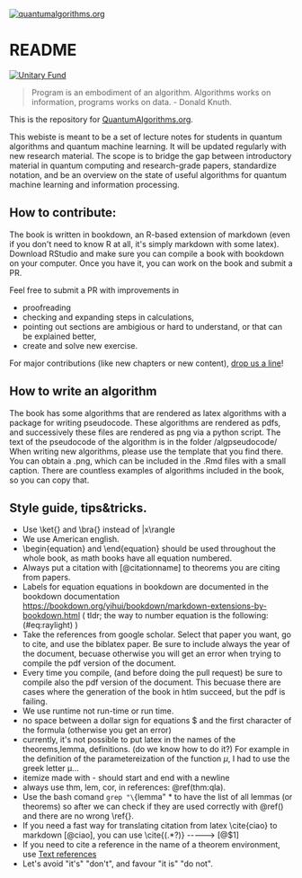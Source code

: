

[![quantumalgorithms.org](https://quantumalgorithms.org/images/mainlogo.png)](https://quantumalgorithms.org)

# README

[![Unitary Fund](https://img.shields.io/badge/Supported%20By-UNITARY%20FUND-brightgreen.svg?style=for-the-badge)](http://unitary.fund)

> Program is an embodiment of an algorithm. Algorithms works on information, programs works on data. - Donald Knuth.



This is the repository for [QuantumAlgorithms.org](https://quantumalgorithms.org). 

This webiste is meant to be a set of lecture notes for students in quantum algorithms and quantum machine learning. 
It will be updated regularly with new research material. The scope is to bridge the gap between introductory material in quantum computing and research-grade papers, standardize notation, and be an overview on the state of useful algorithms for quantum machine learning and information processing.



## How to contribute:

The book is written in bookdown, an R-based extension of markdown (even if you don't need to know R at all, it's simply markdown with some latex). 
Download RStudio and make sure you can compile a book with bookdown on your computer. Once you have it, you can work on the book and submit a PR. 


Feel free to submit a PR with improvements in 

- proofreading
- checking and expanding steps in calculations,
- pointing out sections are ambigious or hard to understand, or that can be explained better,
- create and solve new exercise.

For major contributions (like new chapters or new content), [drop us a line](mailto://scinawa@luongo.pro)!

## How to write an algorithm

The book has some algorithms that are rendered as latex algorithms with a package for writing pseudocode. 
These algorithms are rendered as pdfs, and successively these files are rendered as png via a python script. 
The text of the pseudocode of the algorithm is in the folder /algpseudocode/
When writing new algorithms, please use the template that you find there. 
You can obtain a .png, which can be included in the .Rmd files with a small caption. 
There are countless examples of algorithms included in the book, so you can copy that.



## Style guide, tips&tricks. 

- Use \ket{} and \bra{} instead of |x\rangle
- We use American english.
- \begin{equation} and \end{equation} should be used throughout the whole book, as math books have all equation numbered. 
- Always put a citation with [@citationname] to theorems you are citing from papers. 
- Labels for equation equations in bookdown are documented in the bookdown documentation https://bookdown.org/yihui/bookdown/markdown-extensions-by-bookdown.html ( tldr; the way to number equation is the following: (\#eq:raylight) )
- Take the references from google scholar. Select that paper you want, go to cite, and use the biblatex paper. Be sure to include always the year of the document, becuase otherwise you will get an error when trying to compile the pdf version of the document. 
- Every time you compile, (and before doing the pull request) be sure to compile also the pdf version of the document. This becuase there are cases where the generation of the book in htlm succeed, but the pdf is failing. 
- We use runtime not run-time or run time.
- no space between  a dollar sign for equations $ and the first character of the formula (otherwise you get an error)
- currently, it's not possible to put latex in the names of the theorems,lemma, definitions. (do we know how to do it?) For example in the definition of the parametereization of the function $\mu$, I had to use the greek letter μ...
- itemize made with - should start and end with a newline
- always use thm, lem, cor, in references: \@ref(thm:qla). 
- Use the bash comand `grep "\`{lemma" * to have the list of all lemmas (or theorems) so after we can check if they are used correctly with \@ref() and there are no wrong \ref{}. 
- If you need a fast way for translating citation from latex \cite{ciao} to markdown [@ciao], you can use \\cite{(.*?)} -----> [@$1]
- If you need to cite a reference in the name of a theorem environment, use [Text references](https://bookdown.org/yihui/bookdown/markdown-extensions-by-bookdown.html#text-references)
- Let's avoid "it's" "don't", and favour "it is" "do not". 


